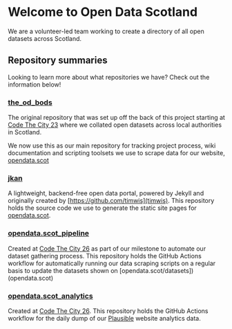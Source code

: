 # Welcome to Open Data Scotland

We are a volunteer-led team working to create a directory of all open datasets across Scotland.

## Repository summaries

Looking to learn more about what repositories we have? Check out the information below!

### [the_od_bods](https://github.com/OpenDataScotland/the_od_bods)
The original repository that was set up off the back of this project starting at [Code The City 23](https://codethecity.org/2021/06/13/3689/) where we collated open datasets across local authorities in Scotland.

We now use this as our main repository for tracking project process, wiki documentation and scripting toolsets we use to scrape data for our website, [opendata.scot](opendata.scot)

### [jkan](https://github.com/OpenDataScotland/jkan)

A lightweight, backend-free open data portal, powered by Jekyll and originally created by [https://github.com/timwis](timwis). This repository holds the source code we use to generate the static site pages for [opendata.scot](opendata.scot).

### [opendata.scot_pipeline](https://github.com/OpenDataScotland/opendata.scot_pipeline)

Created at [Code The City 26](https://codethecity.org/what-we-do/hack-weekends/ctc26/) as part of our milestone to automate our dataset gathering process. This repository holds the GitHub Actions workflow for automatically running our data scraping scripts on a regular basis to update the datasets shown on [opendata.scot/datasets])(opendata.scot)

### [opendata.scot_analytics](https://github.com/OpenDataScotland/opendata.scot_analytics)

Created at [Code The City 26](https://codethecity.org/what-we-do/hack-weekends/ctc26/). This repository holds the GitHub Actions workflow for the daily dump of our [Plausible](http://plausible.io/opendata.scot) website analytics data.